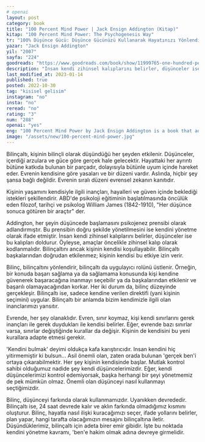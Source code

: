 ```yaml
---
# openai
layout: post
category: book
title: "100 Percent Mind Power | Jack Ensign Addington (Kitap)"
kitap: "100 Percent Mind Power: The Psychogenesis Way"
tr: "100% Düşünce Gücü: Düşünce Gücünüzü Kullanarak Hayatınızı Yönlendirmeyi Öğrenin"
yazar: "Jack Ensign Addington"
yil: "2007"
sayfa: "224"
goodreads: "https://www.goodreads.com/book/show/11999765-one-hundred-per-cent-mind-power"
description: "İnsan kendi zihinsel kalıplarını belirler, düşünceler ise bu kalıpları doldurur. %100 Düşünce Gücü, düşüncelerimizi bilinçli kullanarak bilinçaltımızı nasıl yönlendirebileceğimizi anlatıyor."
last_modified_at: 2023-01-14
published: true
posted: 2022-10-30
tag: "kisisel gelisim"
instagram: "no"
insta: "no"
reread: "no"
rating: "3"
num: "288"
openai: "yes"
eng: "100 Percent Mind Power by Jack Ensign Addington is a book that addresses the idea of using the power of the mind to increase success and pleasure. The book offers helpful advice on how to strengthen mental concentration and enhance one's attitude via the use of positive thinking, visualization and affirmations. Addington offers exercises and methods that readers may utilize to unleash their mind's full potential and accomplish their personal and professional objectives."
image: "/assets/new/100-percent-mind-power.jpg"
---
```


Bilinçaltı, kişinin bilinçli olarak düşündüğü her şeyden etkilenir. Düşünceler, içerdiği arzulara ve güce göre gerçek hale gelecektir. Hayattaki her ayrıntı bütüne katkıda bulunan bir parçadır, dolayısıyla bütünle uyum içinde hareket eder. Evrenin kendisine göre yasaları ve bir düzeni vardır. Aslında, hiçbir şey şansa bağlı değildir. Evrenin sıralı düzeni evrensel zekanın kanıtıdır. 
 
Kişinin yaşamını kendisiyle ilgili inançları, hayalleri ve güven içinde beklediği istekleri şekillendirir. ABD'de psikoloji eğitiminin başlatılmasında öncülük eden filozof, tarihçi ve psikolog William James (1842-1910), "Her düşünce sonuca götüren bir araçtır" der.
 
Addington, her şeyin düşüncede başlamasını psikojenez prensibi olarak adlandırmıştır. Bu prensibin doğru şekilde yönetilmesini ise kendini yönetme olarak ifade etmiştir. İnsan kendi zihinsel kalıplarını belirler, düşünceler ise bu kalıpları doldurur. Öyleyse, amaçlar öncelikle zihinsel kalıp olarak kodlanmalıdır. Bilinçaltını ancak kişinin kendisi koşullayabilir. Bilinçaltı başkalarından doğrudan etkilenmez; kişinin kendisi bu etkiye izin verir. 
 
Bilinç, bilinçaltını yönlendirir, bilinçaltı da uygulayıcı rolünü üstlenir. Örneğin, bir konuda başarı sağlama ya da sağlamama konusunda kişi kendine güvenerek başaracağına inanmayı seçebilir ya da başkalarından etkilenir ve başarılı olamayacağından korkar. Her iki durum da, bilinç düzeyinde gerçekleşir. Bilinçaltı ise, sadece kendine verilen direktifi (yani kişinin seçimini) uygular. Bilinçaltı bir anlamda bizim kendimizle ilgili olan inanclarımızı yansıtır. 
 
Evrende, her şey olanaklıdır. Evren, sınır koymaz, kişi kendi sınırlarını gerek inançları ile gerek duydukları ile kendisi belirler. Eğer, evrende bazı sınırlar varsa, sınırlar değiştiğinde kurallar da değişir. Kişinin de kendisini bu yeni kurallara adapte etmesi gerekir. 
 
'Kendini bulmak' deyimi oldukça kafa karıştırıcıdır. Insan kendini hiç yitirmemiştir ki bulsun... Asil önemli olan, zaten orada bulunan 'gerçek ben'i ortaya çıkarabilmektir. Her şey kişinin kendisinde başlar. Mutlak kontrol sahibi olduğumuz nadide şey kendi düşüncelerimizdir. Eğer, kendi düşüncelerimizi kontrol edemiyorsak, başka herhangi bir şeyi yönetmemiz de pek mümkün olmaz. Önemli olan düşünceyi nasıl kullanmayı seçtiğimizdir. 
 
Bilinç, düşünceyi farkında olarak kullanmamızdır. Uyanıkken devrededir. Bilinçaltı ise, 24 saat devrede kalır ve aklın farkında olmadığımız kısmını oluşturur. Bilinç, hayatla nasıl ilişki kuracağımızı seçer, ifade yollarını belirler, plan yapar, hangi tarafta olacağımızın mesajını bilinçaltına iletir. Düşündüklerimiz, bilinçaltı için adeta birer emir gibidir. İşte bu noktada kendini yönetme kavramı, 'ben'e hakim olmak adına devreye girmelidir.
 
